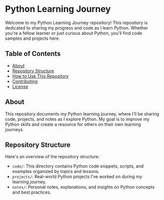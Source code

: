 # Python Learning Journey

Welcome to my Python Learning Journey repository! This repository is dedicated to sharing my progress and code as I learn Python. Whether you're a fellow learner or just curious about Python, you'll find code samples and projects here.

## Table of Contents

- [About](#about)
- [Repository Structure](#repository-structure)
- [How to Use This Repository](#how-to-use-this-repository)
- [Contributing](#contributing)
- [License](#license)

## About

This repository documents my Python learning journey, where I'll be sharing code, projects, and notes as I explore Python. My goal is to improve my Python skills and create a resource for others on their own learning journeys.

## Repository Structure

Here's an overview of the repository structure:

- `code/`: This directory contains Python code snippets, scripts, and examples organized by topics and lessons.
- `projects/`: Real-world Python projects I've worked on during my learning journey.
- `notes/`: Personal notes, explanations, and insights on Python concepts and best practices.
